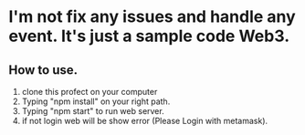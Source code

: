 # I'm not fix any issues and handle any event. It's just a sample code Web3.
## How to use.
1. clone this profect on your computer
2. Typing "npm install" on your right path.
3. Typing "npm start" to run web server.
4. if not login web will be show error (Please Login with metamask).


